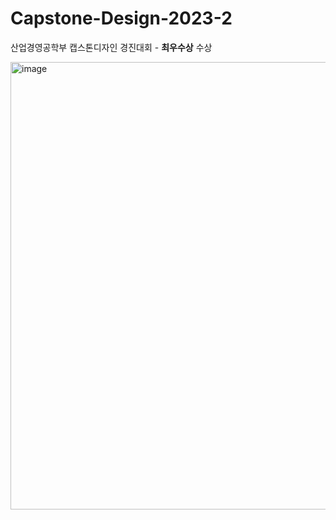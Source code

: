 # Capstone-Design-2023-2
산업경영공학부 캡스톤디자인 경진대회 - **최우수상** 수상


<img width="716" alt="image" src="https://github.com/georgia0312/Capstone-Design-2023-2/assets/77988367/66165792-4524-47a4-ac23-9b2a56fc31f7">
